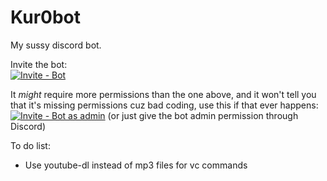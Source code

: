 # Kur0bot

My sussy discord bot.

Invite the bot:\
[![Invite - Bot](https://img.shields.io/badge/Invite-Bot-2ea44f?style=for-the-badge)](https://discord.com/api/oauth2/authorize?client_id=850336994299215892&permissions=3758615616&scope=bot)

It *might* require more permissions than the one above, and it won't tell you that it's missing permissions cuz bad coding, use this if that ever happens:\
[![Invite - Bot as admin](https://img.shields.io/badge/Invite-Bot_as_admin-2ea44f?style=for-the-badge)](https://discord.com/api/oauth2/authorize?client_id=850336994299215892&permissions=3758615616&scope=bot) (or just give the bot admin permission through Discord)

To do list:
- Use youtube-dl instead of mp3 files for vc commands
